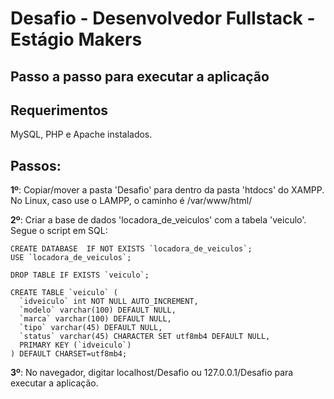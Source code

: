 # Desafio - Desenvolvedor Fullstack - Estágio Makers

## Passo a passo para executar a aplicação

## Requerimentos

MySQL, PHP e Apache instalados.

## Passos:

**1º**: Copiar/mover a pasta 'Desafio' para dentro da pasta 'htdocs' do XAMPP. No Linux, caso use o LAMPP, o caminho é /var/www/html/

**2º**: Criar a base de dados 'locadora_de_veiculos' com a tabela 'veiculo'. Segue o script em SQL:

```
CREATE DATABASE  IF NOT EXISTS `locadora_de_veiculos`;
USE `locadora_de_veiculos`;

DROP TABLE IF EXISTS `veiculo`;

CREATE TABLE `veiculo` (
  `idveiculo` int NOT NULL AUTO_INCREMENT,
  `modelo` varchar(100) DEFAULT NULL,
  `marca` varchar(100) DEFAULT NULL,
  `tipo` varchar(45) DEFAULT NULL,
  `status` varchar(45) CHARACTER SET utf8mb4 DEFAULT NULL,
  PRIMARY KEY (`idveiculo`)
) DEFAULT CHARSET=utf8mb4;

```
**3º**: No navegador, digitar localhost/Desafio ou 127.0.0.1/Desafio para executar a aplicação.
